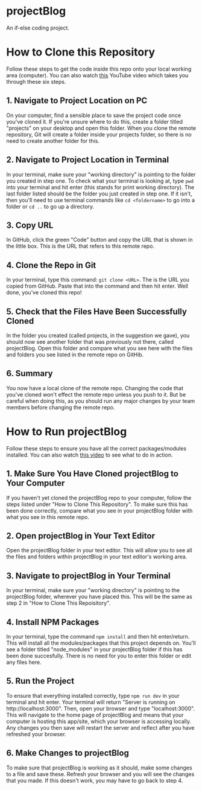 # projectBlog
An if-else coding project.

# How to Clone this Repository
Follow these steps to get the code inside this repo onto your local working area (computer). You can also watch [this](https://www.youtube.com/watch?v=pbPE4Dodn3o) YouTube video which takes you through these six steps.

## 1. Navigate to Project Location on PC
On your computer, find a sensible place to save the project code once you've cloned it. If you're unsure where to do this, create a folder titled "projects" on your desktop and open this folder. When you clone the remote repository, Git will create a folder inside your projects folder, so there is no need to create another folder for this.

## 2. Navigate to Project Location in Terminal
In your terminal, make sure your "working directory" is pointing to the folder you created in step one. To check what your terminal is looking at, type `pwd` into your terminal and hit enter (this stands for print working directory). The last folder listed should be the folder you just created in step one. If it isn't, then you'll need to use terminal commands like `cd <foldername>` to go into a folder or `cd ..` to go up a directory.

## 3. Copy URL
In GitHub, click the green "Code" button and copy the URL that is shown in the little box. This is the URL that refers to this remote repo.

## 4. Clone the Repo in Git
In your terminal, type this command: `git clone <URL>`. The <URL> is the URL you copied from GitHub. Paste that into the command and then hit enter. Well done, you've cloned this repo!

## 5. Check that the Files Have Been Successfully Cloned
In the folder you created (called projects, in the suggestion we gave), you should now see another folder that was previously not there, called projectBlog. Open this folder and compare what you see here with the files and folders you see listed in the remote repo on GitHib.

## 6. Summary
You now have a local clone of the remote repo. Changing the code that you've cloned won't effect the remote repo unless you push to it. But be careful when doing this, as you should run any major changes by your team members before changing the remote repo.

# How to Run projectBlog
Follow these steps to ensure you have all the correct packages/modules installed. You can also watch [this video](https://youtu.be/tiJ27GdqJ7Y) to see what to do in action.

## 1. Make Sure You Have Cloned projectBlog to Your Computer
If you haven't yet cloned the projectBlog repo to your computer, follow the steps listed under "How to Clone This Repository". To make sure this has been done correctly, compare what you see in your projectBlog folder with what you see in this remote repo.

## 2. Open projectBlog in Your Text Editor
Open the projectBlog folder in your text editor. This will allow you to see all the files and folders within projectBlog in your text editor's working area.

## 3. Navigate to projectBlog in Your Terminal
In your terminal, make sure your "working directory" is pointing to the projectBlog folder, wherever you have placed this. This will be the same as step 2 in "How to Clone This Repoisitory".

## 4. Install NPM Packages
In your terminal, type the command `npm install` and then hit enter/return. This will install all the modules/packages that this project depends on. You'll see a folder titled "node_modules" in your projectBlog folder if this has been done succesfully. There is no need for you to enter this folder or edit any files here.

## 5. Run the Project
To ensure that everything installed correctly, type `npm run dev` in your terminal and hit enter. Your terminal will return "Server is running on http://localhost:3000". Then, open your browser and type "localhost:3000". This will navigate to the home page of projectBlog and means that your computer is hosting this app/site, which your browser is accessing locally. Any changes you then save will restart the server and reflect after you have refreshed your browser.

## 6. Make Changes to projectBlog
To make sure that projectBlog is working as it should, make some changes to a file and save these. Refresh your browser and you will see the changes that you made. If this doesn't work, you may have to go back to step 4.